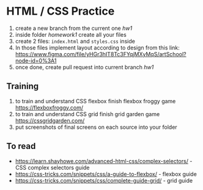 # HTML / CSS Practice

1. create a new branch from the current one _hw1_
2. inside folder _homework1_ create all your files
3. create 2 files: `index.html` and `styles.css` inside
4. In those files implement layout according to design from this link: https://www.figma.com/file/yHGr3hIT8Tc3FYqjMXyMqS/artSchool?node-id=0%3A1
5. once done, create pull request into current branch _hw1_

## Training

1. to train and understand CSS flexbox finish flexbox froggy game https://flexboxfroggy.com/
2. to train and understand CSS grid finish grid garden game https://cssgridgarden.com/
3. put screenshots of final screens on each source into your folder

## To read

- https://learn.shayhowe.com/advanced-html-css/complex-selectors/ - CSS complex selectors guide
- https://css-tricks.com/snippets/css/a-guide-to-flexbox/ - flexbox guide
- https://css-tricks.com/snippets/css/complete-guide-grid/ - grid guide
